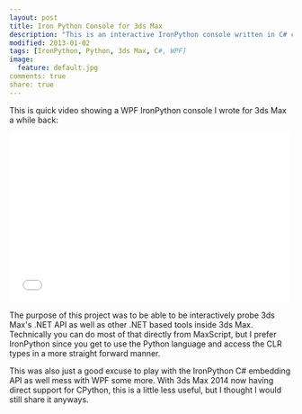 ```yaml
---
layout: post
title: Iron Python Console for 3ds Max
description: "This is an interactive IronPython console written in C# connected to 3ds Max's .NET API"
modified: 2013-01-02
tags: [IronPython, Python, 3ds Max, C#, WPF]
image:
  feature: default.jpg
comments: true
share: true
---
```


This is quick video showing a WPF IronPython console I wrote for 3ds Max a while back:

<iframe src="//player.vimeo.com/video/83206128?title=0&amp;byline=0&amp;portrait=0&amp;color=c9ff23" width="500" height="302" frameborder="0" webkitallowfullscreen mozallowfullscreen allowfullscreen></iframe>

The purpose of this project was to be able to be interactively probe 3ds Max's .NET API as well as other .NET based tools inside 3ds Max. Technically you can do most of that directly from MaxScript, but I prefer IronPython since you get to use the Python language and access the CLR types in a more straight forward manner.

This was also just a good excuse to play with the IronPython C# embedding API as well mess with WPF some more. With 3ds Max 2014 now having direct support for CPython, this is a little less useful, but I thought I would still share it anyways.